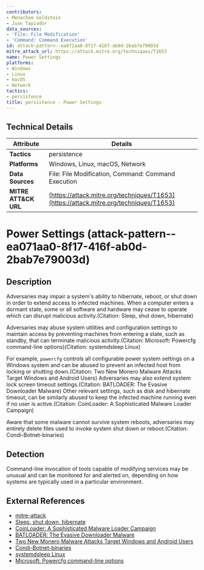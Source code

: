 ```yaml
---
contributors:
- Menachem Goldstein
- Juan Tapiador
data_sources:
- 'File: File Modification'
- 'Command: Command Execution'
id: attack-pattern--ea071aa0-8f17-416f-ab0d-2bab7e79003d
mitre_attack_url: https://attack.mitre.org/techniques/T1653
name: Power Settings
platforms:
- Windows
- Linux
- macOS
- Network
tactics:
- persistence
title: persistence - Power Settings
---
```


## Technical Details

| Attribute | Details |
|-----------|----------|
| **Tactics** | persistence |
| **Platforms** | Windows, Linux, macOS, Network |
| **Data Sources** | File: File Modification, Command: Command Execution |
| **MITRE ATT&CK URL** | [https://attack.mitre.org/techniques/T1653](https://attack.mitre.org/techniques/T1653) |

# Power Settings (attack-pattern--ea071aa0-8f17-416f-ab0d-2bab7e79003d)

## Description
Adversaries may impair a system's ability to hibernate, reboot, or shut down in order to extend access to infected machines. When a computer enters a dormant state, some or all software and hardware may cease to operate which can disrupt malicious activity.(Citation: Sleep, shut down, hibernate)

Adversaries may abuse system utilities and configuration settings to maintain access by preventing machines from entering a state, such as standby, that can terminate malicious activity.(Citation: Microsoft: Powercfg command-line options)(Citation: systemdsleep Linux)

For example, `powercfg` controls all configurable power system settings on a Windows system and can be abused to prevent an infected host from locking or shutting down.(Citation: Two New Monero Malware Attacks Target Windows and Android Users) Adversaries may also extend system lock screen timeout settings.(Citation: BATLOADER: The Evasive Downloader Malware) Other relevant settings, such as disk and hibernate timeout, can be similarly abused to keep the infected machine running even if no user is active.(Citation: CoinLoader: A Sophisticated Malware Loader Campaign)

Aware that some malware cannot survive system reboots, adversaries may entirely delete files used to invoke system shut down or reboot.(Citation: Condi-Botnet-binaries)

## Detection
Command-line invocation of tools capable of modifying services may be unusual and can be monitored for and alerted on, depending on how systems are typically used in a particular environment. 


## External References
- [mitre-attack](https://attack.mitre.org/techniques/T1653)
- [Sleep, shut down, hibernate](https://www.avg.com/en/signal/should-you-shut-down-sleep-or-hibernate-your-pc-or-mac-laptop)
- [CoinLoader: A Sophisticated Malware Loader Campaign](https://www.avira.com/en/blog/coinloader-a-sophisticated-malware-loader-campaign)
- [BATLOADER: The Evasive Downloader Malware](https://blogs.vmware.com/security/2022/11/batloader-the-evasive-downloader-malware.html)
- [Two New Monero Malware Attacks Target Windows and Android Users](https://securityintelligence.com/news/two-new-monero-malware-attacks-target-windows-and-android-users/)
- [Condi-Botnet-binaries](https://www.fortinet.com/blog/threat-research/condi-ddos-botnet-spreads-via-tp-links-cve-2023-1389)
- [systemdsleep Linux](https://man7.org/linux/man-pages/man5/systemd-sleep.conf.5.html)
- [Microsoft: Powercfg command-line options](https://learn.microsoft.com/en-us/windows-hardware/design/device-experiences/powercfg-command-line-options?adlt=strict)
